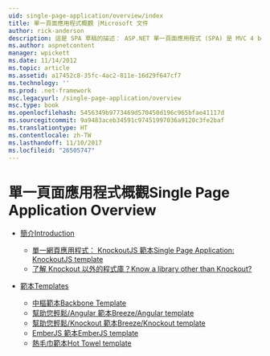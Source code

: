 ```yaml
---
uid: single-page-application/overview/index
title: 單一頁面應用程式概觀 |Microsoft 文件
author: rick-anderson
description: 這是 SPA 草稿的描述： ASP.NET 單一頁面應用程式 (SPA) 是 MVC 4 beta 預覽中的新功能。 它提供更佳端對端 e...
ms.author: aspnetcontent
manager: wpickett
ms.date: 11/14/2012
ms.topic: article
ms.assetid: a17452c8-35fc-4ac2-811e-16d29f647cf7
ms.technology: ''
ms.prod: .net-framework
msc.legacyurl: /single-page-application/overview
msc.type: book
ms.openlocfilehash: 5456349b9773469d570450d196c965bfae41117d
ms.sourcegitcommit: 9a9483aceb34591c97451997036a9120c3fe2baf
ms.translationtype: HT
ms.contentlocale: zh-TW
ms.lasthandoff: 11/10/2017
ms.locfileid: "26505747"
---
```

<a name="single-page-application-overview"></a><span data-ttu-id="3fcd3-104">單一頁面應用程式概觀</span><span class="sxs-lookup"><span data-stu-id="3fcd3-104">Single Page Application Overview</span></span>
====================
- [<span data-ttu-id="3fcd3-105">簡介</span><span class="sxs-lookup"><span data-stu-id="3fcd3-105">Introduction</span></span>](introduction/index.md)

    - [<span data-ttu-id="3fcd3-106">單一網頁應用程式： KnockoutJS 範本</span><span class="sxs-lookup"><span data-stu-id="3fcd3-106">Single Page Application: KnockoutJS template</span></span>](introduction/knockoutjs-template.md)
    - [<span data-ttu-id="3fcd3-107">了解 Knockout 以外的程式庫？</span><span class="sxs-lookup"><span data-stu-id="3fcd3-107">Know a library other than Knockout?</span></span>](introduction/other-libraries.md)
- [<span data-ttu-id="3fcd3-108">範本</span><span class="sxs-lookup"><span data-stu-id="3fcd3-108">Templates</span></span>](templates/index.md)

    - [<span data-ttu-id="3fcd3-109">中樞範本</span><span class="sxs-lookup"><span data-stu-id="3fcd3-109">Backbone Template</span></span>](templates/backbonejs-template.md)
    - [<span data-ttu-id="3fcd3-110">幫助您輕鬆/Angular 範本</span><span class="sxs-lookup"><span data-stu-id="3fcd3-110">Breeze/Angular template</span></span>](templates/breezeangular-template.md)
    - [<span data-ttu-id="3fcd3-111">幫助您輕鬆/Knockout 範本</span><span class="sxs-lookup"><span data-stu-id="3fcd3-111">Breeze/Knockout template</span></span>](templates/breezeknockout-template.md)
    - [<span data-ttu-id="3fcd3-112">EmberJS 範本</span><span class="sxs-lookup"><span data-stu-id="3fcd3-112">EmberJS template</span></span>](templates/emberjs-template.md)
    - [<span data-ttu-id="3fcd3-113">熱毛巾範本</span><span class="sxs-lookup"><span data-stu-id="3fcd3-113">Hot Towel template</span></span>](templates/hottowel-template.md)
